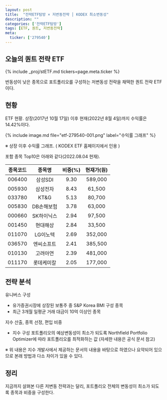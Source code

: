 ```yaml
---
layout: post
title:  "전략ETF탐방 × 저변동전략 │ KODEX 최소변동성"
description: ""
categories: ['전략ETF탐방']
tags: [ETF, 퀀트, 저변동전략]
meta:
  ticker: ['279540']
---
```


## 오늘의 퀀트 전략 ETF

{% include _proj/stETF.md tickers=page.meta.ticker %}

번동성이 낮은 종목으로 포트폴리오를 구성하는 저변동성 전략을 채택한 퀀트 전략 ETF이다. 

## 현황

ETF 현황. 상장(2017년 10월 17일) 이후 현재(2022년 8월 4일)까지 수익률은 14.42%이다. 

{% include image.md file="etf-279540-001.png" label="수익률 그래프" %}

※ 상장 이후 수익률 그래프. ( KODEX ETF 홈페이지에서 인용 )

포함 종목 Top10은 아래와 같다(2022.08.04 현재). 

| 종목코드 |   종목명   | 비중(%) | 현재가(원) |
|:--------:|:----------:|:-------:|:----------:|
|  006400  |   삼성SDI  |   9.30  |   589,000  |
|  005930  |  삼성전자  |   8.43  |   61,500   |
|  033780  |    KT&G    |   5.13  |   80,700   |
|  005830  | DB손해보험 |   3.78  |   63,000   |
|  000660  | SK하이닉스 |   2.94  |   97,500   |
|  001450  |  현대해상  |   2.84  |   33,500   |
|  011070  |  LG이노텍  |   2.69  |   352,000  |
|  036570  | 엔씨소프트 |   2.41  |   385,500  |
|  010130  |  고려아연  |   2.39  |   481,000  |
|  011170  | 롯데케미칼 |   2.05  |   177,000  |




## 전략 분석

유니버스 구성
* 유가증권시장에 상장된 보통주 중 S&P Korea BMI 구성 종목
* 최근 3개월 일평균 거래 대금이 10억 이상인 종목

지수 산출, 종목 선정, 편입 비중
* 지수 구성 포트폴리오의 예상변동성이 최소가 되도록 Northfield Portfolio Optimizer에 따라 포트폴리오를 최적화하는 값 (자세한 내용은 공식 문서 참고)

※ 위 내용은 지수 개발사에서 제공하는 문서의 내용을 바탕으로 하였으나 요약되어 있으므로 본래 방법과 다소 차이가 있을 수 있다.

## 정리

지금까지 살펴본 다른 저변동 전략과는 달리, 포트폴리오 전체의 변동성이 최소가 되도록 종목과 비중을 구성한다. 